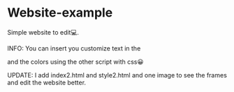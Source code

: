 # Website-example
Simple website to edit💻.

INFO: You can insert you customize text in the <p> and the colors using the other script with css😀

UPDATE:
I add index2.html and style2.html and one image to see the frames and edit the website better.
